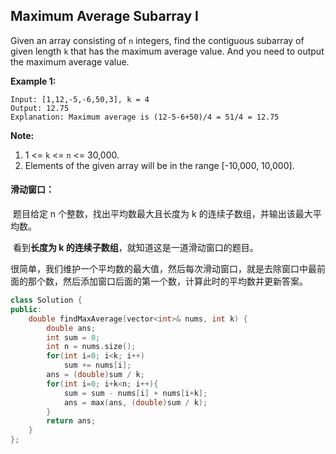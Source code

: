 ## Maximum Average Subarray I

Given an array consisting of `n` integers, find the contiguous subarray of given length `k` that has the maximum average value. And you need to output the maximum average value.

**Example 1:**

```
Input: [1,12,-5,-6,50,3], k = 4
Output: 12.75
Explanation: Maximum average is (12-5-6+50)/4 = 51/4 = 12.75
```

**Note:**

1. 1 <= `k` <= `n` <= 30,000.
2. Elements of the given array will be in the range [-10,000, 10,000].

#### 滑动窗口：

​		题目给定 n 个整数，找出平均数最大且长度为 k 的连续子数组，并输出该最大平均数。

​		看到**长度为 k 的连续子数组**，就知道这是一道滑动窗口的题目。

​		很简单，我们维护一个平均数的最大值，然后每次滑动窗口，就是去除窗口中最前面的那个数，然后添加窗口后面的第一个数，计算此时的平均数并更新答案。

```c++
class Solution {
public:
    double findMaxAverage(vector<int>& nums, int k) {
        double ans;
        int sum = 0;
        int n = nums.size();
        for(int i=0; i<k; i++)
            sum += nums[i];
        ans = (double)sum / k;
        for(int i=0; i+k<n; i++){
            sum = sum - nums[i] + nums[i+k];
            ans = max(ans, (double)sum / k);
        }
        return ans;
    }
};
```


